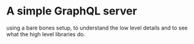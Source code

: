 # A simple GraphQL server

using a bare bones setup, to understand the low level details and to see what the high level libraries do.
